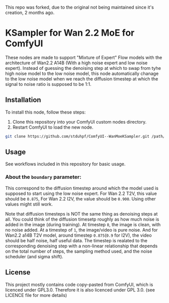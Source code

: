 This repo was forked, due to the original not being maintained since it's creation, 2 months ago.

# KSampler for Wan 2.2 MoE for ComfyUI

These nodes are made to support "Mixture of Expert" Flow models with the architecture of Wan2.2 A14B (With a high noise expert and low noise expert).
Instead of guessing the denoising step at which to swap from tyhe high noise model to the low noise model, this node automatically chanage to the low noise model when we reach the diffusion timestep at which the signal to noise ratio is supposed to be 1:1.


## Installation

To install this node, follow these steps:

1. Clone this repository into your ComfyUI custom nodes directory.
2. Restart ComfyUI to load the new node.

```bash
git clone https://github.com/stduhpf/ComfyUI--WanMoeKSampler.git /path/to/ComfyUI/custom_nodes/WanMoeKSampler
```

## Usage

See workflows included in this repository for basic usage.

### About the `boundary` parameter:

This correspond to the diffusion timestep around which the model used is supposed to start using the low noise expert. For Wan 2.2 T2V, this value should be `0.875`,  For Wan 2.2 I2V, the value should be `0.900`. Using other values might still work.

Note that diffusion timesteps is NOT the same thing as denoising steps at all. You could think of the diffusion timesetp roughly as how much noise is added in the image (during training). At timestep `0`, the image is clean, with no noise added.  At a timestep of `1`, the image/video is pure noise. And for Wan2.2 a14B T2V model, around timestep `0.875`(`0.9` for I2V), the video should be half noise, half useful data. The timestep is realated to the corresponding denoising step with a non-linear relationship that depends on the total number of steps, the sampling method used, and the noise scheduler (and sigma shift).


## License

This project mostly contains code copy-pasted from ComfyUI, which is licenced under GPL3.0. Therefore it is also licenced under GPL 3.0. (see LICENCE file for more details)
